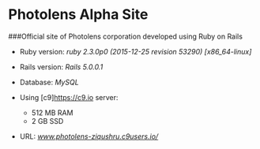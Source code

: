 # Photolens Alpha Site
###Official site of Photolens corporation developed using Ruby on Rails

* Ruby version: _ruby 2.3.0p0 (2015-12-25 revision 53290) [x86_64-linux]_

* Rails version: _Rails 5.0.0.1_

* Database: _MySQL_

* Using [c9]https://c9.io server:
    * 512 MB RAM
    * 2   GB SSD

* URL: _www.photolens-ziqushru.c9users.io/_